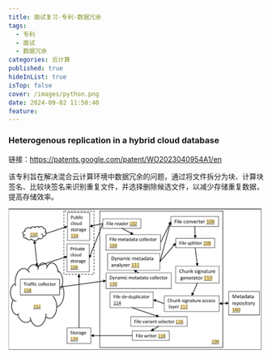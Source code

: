 ```yaml
---
title: 面试复习-专利-数据冗余
tags:
  - 专利
  - 面试
  - 数据冗余
categories: 云计算
published: true
hideInList: true
isTop: false
cover: /images/python.png
date: 2024-09-02 11:50:40
feature:
---
```


### Heterogenous replication in a hybrid cloud database 

链接：https://patents.google.com/patent/WO2023040954A1/en

该专利旨在解决混合云计算环境中数据冗余的问题，通过将文件拆分为块、计算块签名、比较块签名来识别重复文件，并选择删除候选文件，以减少存储重复数据，提高存储效率。

<img src="/images/patent_dr.png" width="500px" />